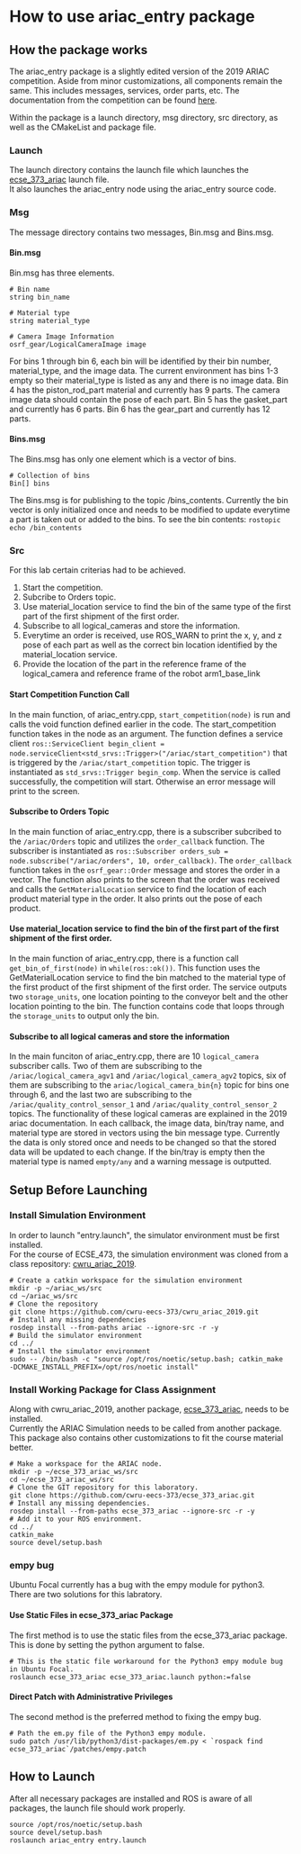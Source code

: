 # How to use ariac_entry package

## How the package works
The ariac_entry package is a slightly edited version of the 2019 ARIAC competition. Aside from minor customizations, all components remain the same.
This includes messages, services, order parts, etc. The documentation from the competition can be found [here](https://bitbucket.org/osrf/ariac/wiki/2019/documentation).

Within the package is a launch directory, msg directory, src directory, as well as the CMakeList and package file.

### Launch
The launch directory contains the launch file which launches the [ecse_373_ariac](https://github.com/cwru-eecs-373/ecse_373_ariac/tree/noetic-devel/ecse_373_ariac) launch file. <br>
It also launches the ariac_entry node using the ariac_entry source code.

### Msg
The message directory contains two messages, Bin.msg and Bins.msg. 

#### Bin.msg
Bin.msg has three elements.
```
# Bin name
string bin_name

# Material type
string material_type

# Camera Image Information
osrf_gear/LogicalCameraImage image
```
For bins 1 through bin 6, each bin will be identified by their bin number, material_type, and the image data. The current environment has bins 1-3 empty so their material_type is listed as any and there is no image data. Bin 4 has the piston_rod_part material and currently has 9 parts. The camera image data should contain the pose of each part. Bin 5 has the gasket_part and currently has 6 parts. Bin 6 has the gear_part and currently has 12 parts.

#### Bins.msg
The Bins.msg has only one element which is a vector of bins.
```
# Collection of bins
Bin[] bins
```
The Bins.msg is for publishing to the topic /bins_contents. Currently the bin vector is only initialized once and needs to be modified to update everytime a part is taken out or added to the bins. To see the bin contents: `rostopic echo /bin_contents`

### Src
For this lab certain criterias had to be achieved.
1. Start the competition.
2. Subcribe to Orders topic.
3. Use material_location service to find the bin of the same type of the first part of the first shipment of the first order.
4. Subscribe to all logical_cameras and store the information.
5. Everytime an order is received, use ROS_WARN to print the x, y, and z pose of each part as well as the correct bin location identified by the material_location service.
6. Provide the location of the part in the reference frame of the logical_camera and reference frame of the robot arm1_base_link

#### Start Competition Function Call
In the main function, of ariac_entry.cpp, `start_competition(node)` is run and calls the void function defined earlier in the code. The start_competition function takes in the node as an argument. The function defines a service client `ros::ServiceClient begin_client = node.serviceClient<std_srvs::Trigger>("/ariac/start_competition")` that is triggered by the `/ariac/start_competition` topic. The trigger is instantiated as `std_srvs::Trigger begin_comp`.
When the service is called successfully, the competition will start. Otherwise an error message will print to the screen.

#### Subscribe to Orders Topic
In the main function of ariac_entry.cpp, there is a subscriber subcribed to the `/ariac/Orders` topic and utilizes the `order_callback` function. The subscriber is instantiated as  `ros::Subscriber orders_sub = node.subscribe("/ariac/orders", 10, order_callback)`. The `order_callback` function takes in the `osrf_gear::Order` message and stores the order in a vector. The function also prints to the screen that the order was received and calls the `GetMaterialLocation` service to find the location of each product material type in the order. It also prints out the pose of each product.

#### Use material_location service to find the bin of the first part of the first shipment of the first order.
In the main function of ariac_entry.cpp, there is a function call `get_bin_of_first(node)` in `while(ros::ok())`. This function uses the GetMaterialLocation service to find the bin matched to the material type of the first product of the first shipment of the first order. The service outputs two `storage_units`, one location pointing to the conveyor belt and the other location pointing to the bin. The function contains code that loops through the `storage_units` to output only the bin.

#### Subscribe to all logical cameras and store the information
In the main funciton of ariac_entry.cpp, there are 10 `logical_camera` subscriber calls. Two of them are subscribing to the `/ariac/logical_camera_agv1` and `/ariac/logical_camera_agv2` topics, six of them are subscribing to the `ariac/logical_camera_bin{n}` topic for bins one through 6, and the last two are subscribing to the `/ariac/quality_control_sensor_1` and `/ariac/quality_control_sensor_2` topics. The functionality of these logical cameras are explained in the 2019 ariac documentation. In each callback, the image data, bin/tray name, and material type are stored in vectors using the bin message type. Currently the data is only stored once and needs to be changed so that the stored data will be updated to each change. If the bin/tray is empty then the material type is named `empty/any` and a warning message is outputted.

## Setup Before Launching
### Install Simulation Environment
In order to launch "entry.launch", the simulator environment must be first installed.<br>
For the course of ECSE_473, the simulation environment was cloned from a class repository: [cwru_ariac_2019](https://github.com/cwru-eecs-373/cwru_ariac_2019).
```
# Create a catkin workspace for the simulation environment
mkdir -p ~/ariac_ws/src
cd ~/ariac_ws/src
# Clone the repository
git clone https://github.com/cwru-eecs-373/cwru_ariac_2019.git
# Install any missing dependencies
rosdep install --from-paths ariac --ignore-src -r -y
# Build the simulator environment
cd ../
# Install the simulator environment
sudo -- /bin/bash -c "source /opt/ros/noetic/setup.bash; catkin_make
-DCMAKE_INSTALL_PREFIX=/opt/ros/noetic install"
```
### Install Working Package for Class Assignment
Along with cwru_ariac_2019, another package, [ecse_373_ariac](https://github.com/cwru-eecs-373/ecse_373_ariac/tree/noetic-devel/ecse_373_ariac), needs to be installed.<br>
Currently the ARIAC Simulation needs to be called from another package.<br>
This package also contains other customizations to fit the course material better.<br>
```
# Make a workspace for the ARIAC node.
mkdir -p ~/ecse_373_ariac_ws/src
cd ~/ecse_373_ariac_ws/src
# Clone the GIT repository for this laboratory.
git clone https://github.com/cwru-eecs-373/ecse_373_ariac.git
# Install any missing dependencies.
rosdep install --from-paths ecse_373_ariac --ignore-src -r -y
# Add it to your ROS environment.
cd ../
catkin_make
source devel/setup.bash
```
### empy bug
Ubuntu Focal currently has a bug with the empy module for python3.<br>
There are two solutions for this labratory.<br>

#### Use Static Files in ecse_373_ariac Package
The first method is to use the static files from the ecse_373_ariac package.
This is done by setting the python argument to false.
```
# This is the static file workaround for the Python3 empy module bug in Ubuntu Focal.
roslaunch ecse_373_ariac ecse_373_ariac.launch python:=false
```

#### Direct Patch with Administrative Privileges
The second method is the preferred method to fixing the empy bug.<br>
```
# Path the em.py file of the Python3 empy module.
sudo patch /usr/lib/python3/dist-packages/em.py < `rospack find
ecse_373_ariac`/patches/empy.patch
```
## How to Launch
After all necessary packages are installed and ROS is aware of all packages, the launch file should work properly.<br>
```
source /opt/ros/noetic/setup.bash
source devel/setup.bash
roslaunch ariac_entry entry.launch
```
